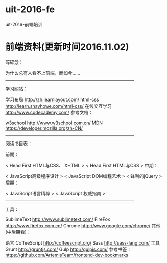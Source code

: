 # uit-2016-fe
uit-2016-前端培训
<h1>前端资料(更新时间2016.11.02)</h1>
碎碎念：
<p>为什么总有人看不上前端，而如今......</p>
<HR style="FILTER: alpha(opacity=100,finishopacity=0,style=3)" width="80%" color=#987cb9 SIZE=3>
学习网站：

学习布局 http://zh.learnlayout.com/
html-css http://learn.shayhowe.com/html-css/
在线交互学习 http://www.codecademy.com/
参考文档：

w3school http://www.w3school.com.cn/
MDN https://developer.mozilla.org/zh-CN/
<HR style="FILTER: alpha(opacity=100,finishopacity=0,style=3)" width="80%" color=#987cb9 SIZE=3>
阅读书目表：

前期：

< Head First HTML与CSS、 XHTML >
< Head First HTML与CSS >
中期：

< JavaScript高级程序设计 >
< JavaScript DOM编程艺术 >
< 锋利的jQuery >
后期：

< JavaScript语言精粹 >
< JavaScript 权威指南 >
<HR style="FILTER: alpha(opacity=100,finishopacity=0,style=3)" width="80%" color=#987cb9 SIZE=3>
工具：

SublimeText http://www.sublimetext.com/
FireFox http://www.firefox.com.cn/
Chrome http://www.google.com/chrome/
其他(中后期看)：

语言
CoffeeScript http://coffeescript.org/
Sass http://sass-lang.com/
工具
Grunt http://gruntjs.com/
Gulp http://gulpjs.com/
参考书签： https://github.com/ArtemisTeam/frontend-dev-bookmarks

